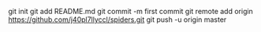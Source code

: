 git init
git add README.md
git commit -m first commit
git remote add origin https://github.com/j40pl7llyccl/spiders.git
git push -u origin master
